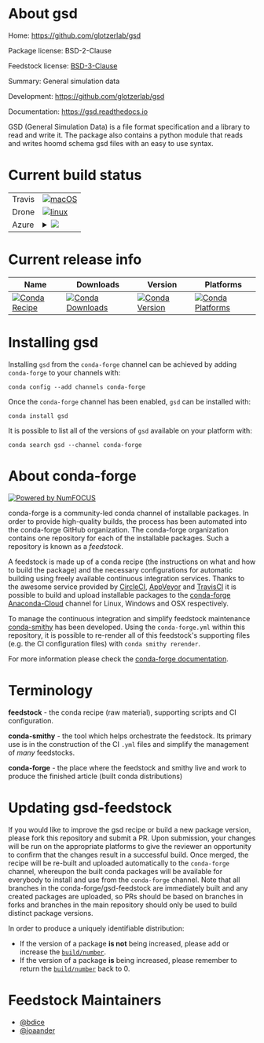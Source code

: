 About gsd
=========

Home: https://github.com/glotzerlab/gsd

Package license: BSD-2-Clause

Feedstock license: [BSD-3-Clause](https://github.com/conda-forge/gsd-feedstock/blob/master/LICENSE.txt)

Summary: General simulation data

Development: https://github.com/glotzerlab/gsd

Documentation: https://gsd.readthedocs.io

GSD (General Simulation Data) is a file format specification
and a library to read and write it. The package also contains a python module
that reads and writes hoomd schema gsd files with an easy to use syntax.


Current build status
====================


<table><tr>
    <td>Travis</td>
    <td>
      <a href="https://travis-ci.com/conda-forge/gsd-feedstock">
        <img alt="macOS" src="https://img.shields.io/travis/com/conda-forge/gsd-feedstock/master.svg?label=macOS">
      </a>
    </td>
  </tr><tr>
    <td>Drone</td>
    <td>
      <a href="https://cloud.drone.io/conda-forge/gsd-feedstock">
        <img alt="linux" src="https://img.shields.io/drone/build/conda-forge/gsd-feedstock/master.svg?label=Linux">
      </a>
    </td>
  </tr>
    
  <tr>
    <td>Azure</td>
    <td>
      <details>
        <summary>
          <a href="https://dev.azure.com/conda-forge/feedstock-builds/_build/latest?definitionId=391&branchName=master">
            <img src="https://dev.azure.com/conda-forge/feedstock-builds/_apis/build/status/gsd-feedstock?branchName=master">
          </a>
        </summary>
        <table>
          <thead><tr><th>Variant</th><th>Status</th></tr></thead>
          <tbody><tr>
              <td>linux_64_numpy1.16python3.6.____cpython</td>
              <td>
                <a href="https://dev.azure.com/conda-forge/feedstock-builds/_build/latest?definitionId=391&branchName=master">
                  <img src="https://dev.azure.com/conda-forge/feedstock-builds/_apis/build/status/gsd-feedstock?branchName=master&jobName=linux&configuration=linux_64_numpy1.16python3.6.____cpython" alt="variant">
                </a>
              </td>
            </tr><tr>
              <td>linux_64_numpy1.16python3.7.____cpython</td>
              <td>
                <a href="https://dev.azure.com/conda-forge/feedstock-builds/_build/latest?definitionId=391&branchName=master">
                  <img src="https://dev.azure.com/conda-forge/feedstock-builds/_apis/build/status/gsd-feedstock?branchName=master&jobName=linux&configuration=linux_64_numpy1.16python3.7.____cpython" alt="variant">
                </a>
              </td>
            </tr><tr>
              <td>linux_64_numpy1.16python3.8.____cpython</td>
              <td>
                <a href="https://dev.azure.com/conda-forge/feedstock-builds/_build/latest?definitionId=391&branchName=master">
                  <img src="https://dev.azure.com/conda-forge/feedstock-builds/_apis/build/status/gsd-feedstock?branchName=master&jobName=linux&configuration=linux_64_numpy1.16python3.8.____cpython" alt="variant">
                </a>
              </td>
            </tr><tr>
              <td>linux_64_numpy1.18python3.6.____73_pypy</td>
              <td>
                <a href="https://dev.azure.com/conda-forge/feedstock-builds/_build/latest?definitionId=391&branchName=master">
                  <img src="https://dev.azure.com/conda-forge/feedstock-builds/_apis/build/status/gsd-feedstock?branchName=master&jobName=linux&configuration=linux_64_numpy1.18python3.6.____73_pypy" alt="variant">
                </a>
              </td>
            </tr><tr>
              <td>linux_64_numpy1.19python3.9.____cpython</td>
              <td>
                <a href="https://dev.azure.com/conda-forge/feedstock-builds/_build/latest?definitionId=391&branchName=master">
                  <img src="https://dev.azure.com/conda-forge/feedstock-builds/_apis/build/status/gsd-feedstock?branchName=master&jobName=linux&configuration=linux_64_numpy1.19python3.9.____cpython" alt="variant">
                </a>
              </td>
            </tr><tr>
              <td>linux_aarch64_numpy1.16python3.6.____cpython</td>
              <td>
                <a href="https://dev.azure.com/conda-forge/feedstock-builds/_build/latest?definitionId=391&branchName=master">
                  <img src="https://dev.azure.com/conda-forge/feedstock-builds/_apis/build/status/gsd-feedstock?branchName=master&jobName=linux&configuration=linux_aarch64_numpy1.16python3.6.____cpython" alt="variant">
                </a>
              </td>
            </tr><tr>
              <td>linux_aarch64_numpy1.16python3.7.____cpython</td>
              <td>
                <a href="https://dev.azure.com/conda-forge/feedstock-builds/_build/latest?definitionId=391&branchName=master">
                  <img src="https://dev.azure.com/conda-forge/feedstock-builds/_apis/build/status/gsd-feedstock?branchName=master&jobName=linux&configuration=linux_aarch64_numpy1.16python3.7.____cpython" alt="variant">
                </a>
              </td>
            </tr><tr>
              <td>linux_aarch64_numpy1.16python3.8.____cpython</td>
              <td>
                <a href="https://dev.azure.com/conda-forge/feedstock-builds/_build/latest?definitionId=391&branchName=master">
                  <img src="https://dev.azure.com/conda-forge/feedstock-builds/_apis/build/status/gsd-feedstock?branchName=master&jobName=linux&configuration=linux_aarch64_numpy1.16python3.8.____cpython" alt="variant">
                </a>
              </td>
            </tr><tr>
              <td>linux_aarch64_numpy1.18python3.6.____73_pypy</td>
              <td>
                <a href="https://dev.azure.com/conda-forge/feedstock-builds/_build/latest?definitionId=391&branchName=master">
                  <img src="https://dev.azure.com/conda-forge/feedstock-builds/_apis/build/status/gsd-feedstock?branchName=master&jobName=linux&configuration=linux_aarch64_numpy1.18python3.6.____73_pypy" alt="variant">
                </a>
              </td>
            </tr><tr>
              <td>linux_aarch64_numpy1.19python3.9.____cpython</td>
              <td>
                <a href="https://dev.azure.com/conda-forge/feedstock-builds/_build/latest?definitionId=391&branchName=master">
                  <img src="https://dev.azure.com/conda-forge/feedstock-builds/_apis/build/status/gsd-feedstock?branchName=master&jobName=linux&configuration=linux_aarch64_numpy1.19python3.9.____cpython" alt="variant">
                </a>
              </td>
            </tr><tr>
              <td>linux_ppc64le_numpy1.16python3.6.____cpython</td>
              <td>
                <a href="https://dev.azure.com/conda-forge/feedstock-builds/_build/latest?definitionId=391&branchName=master">
                  <img src="https://dev.azure.com/conda-forge/feedstock-builds/_apis/build/status/gsd-feedstock?branchName=master&jobName=linux&configuration=linux_ppc64le_numpy1.16python3.6.____cpython" alt="variant">
                </a>
              </td>
            </tr><tr>
              <td>linux_ppc64le_numpy1.16python3.7.____cpython</td>
              <td>
                <a href="https://dev.azure.com/conda-forge/feedstock-builds/_build/latest?definitionId=391&branchName=master">
                  <img src="https://dev.azure.com/conda-forge/feedstock-builds/_apis/build/status/gsd-feedstock?branchName=master&jobName=linux&configuration=linux_ppc64le_numpy1.16python3.7.____cpython" alt="variant">
                </a>
              </td>
            </tr><tr>
              <td>linux_ppc64le_numpy1.16python3.8.____cpython</td>
              <td>
                <a href="https://dev.azure.com/conda-forge/feedstock-builds/_build/latest?definitionId=391&branchName=master">
                  <img src="https://dev.azure.com/conda-forge/feedstock-builds/_apis/build/status/gsd-feedstock?branchName=master&jobName=linux&configuration=linux_ppc64le_numpy1.16python3.8.____cpython" alt="variant">
                </a>
              </td>
            </tr><tr>
              <td>linux_ppc64le_numpy1.18python3.6.____73_pypy</td>
              <td>
                <a href="https://dev.azure.com/conda-forge/feedstock-builds/_build/latest?definitionId=391&branchName=master">
                  <img src="https://dev.azure.com/conda-forge/feedstock-builds/_apis/build/status/gsd-feedstock?branchName=master&jobName=linux&configuration=linux_ppc64le_numpy1.18python3.6.____73_pypy" alt="variant">
                </a>
              </td>
            </tr><tr>
              <td>linux_ppc64le_numpy1.19python3.9.____cpython</td>
              <td>
                <a href="https://dev.azure.com/conda-forge/feedstock-builds/_build/latest?definitionId=391&branchName=master">
                  <img src="https://dev.azure.com/conda-forge/feedstock-builds/_apis/build/status/gsd-feedstock?branchName=master&jobName=linux&configuration=linux_ppc64le_numpy1.19python3.9.____cpython" alt="variant">
                </a>
              </td>
            </tr><tr>
              <td>osx_64_numpy1.16python3.6.____cpython</td>
              <td>
                <a href="https://dev.azure.com/conda-forge/feedstock-builds/_build/latest?definitionId=391&branchName=master">
                  <img src="https://dev.azure.com/conda-forge/feedstock-builds/_apis/build/status/gsd-feedstock?branchName=master&jobName=osx&configuration=osx_64_numpy1.16python3.6.____cpython" alt="variant">
                </a>
              </td>
            </tr><tr>
              <td>osx_64_numpy1.16python3.7.____cpython</td>
              <td>
                <a href="https://dev.azure.com/conda-forge/feedstock-builds/_build/latest?definitionId=391&branchName=master">
                  <img src="https://dev.azure.com/conda-forge/feedstock-builds/_apis/build/status/gsd-feedstock?branchName=master&jobName=osx&configuration=osx_64_numpy1.16python3.7.____cpython" alt="variant">
                </a>
              </td>
            </tr><tr>
              <td>osx_64_numpy1.16python3.8.____cpython</td>
              <td>
                <a href="https://dev.azure.com/conda-forge/feedstock-builds/_build/latest?definitionId=391&branchName=master">
                  <img src="https://dev.azure.com/conda-forge/feedstock-builds/_apis/build/status/gsd-feedstock?branchName=master&jobName=osx&configuration=osx_64_numpy1.16python3.8.____cpython" alt="variant">
                </a>
              </td>
            </tr><tr>
              <td>osx_64_numpy1.18python3.6.____73_pypy</td>
              <td>
                <a href="https://dev.azure.com/conda-forge/feedstock-builds/_build/latest?definitionId=391&branchName=master">
                  <img src="https://dev.azure.com/conda-forge/feedstock-builds/_apis/build/status/gsd-feedstock?branchName=master&jobName=osx&configuration=osx_64_numpy1.18python3.6.____73_pypy" alt="variant">
                </a>
              </td>
            </tr><tr>
              <td>osx_64_numpy1.19python3.9.____cpython</td>
              <td>
                <a href="https://dev.azure.com/conda-forge/feedstock-builds/_build/latest?definitionId=391&branchName=master">
                  <img src="https://dev.azure.com/conda-forge/feedstock-builds/_apis/build/status/gsd-feedstock?branchName=master&jobName=osx&configuration=osx_64_numpy1.19python3.9.____cpython" alt="variant">
                </a>
              </td>
            </tr><tr>
              <td>win_64_numpy1.16python3.6.____cpython</td>
              <td>
                <a href="https://dev.azure.com/conda-forge/feedstock-builds/_build/latest?definitionId=391&branchName=master">
                  <img src="https://dev.azure.com/conda-forge/feedstock-builds/_apis/build/status/gsd-feedstock?branchName=master&jobName=win&configuration=win_64_numpy1.16python3.6.____cpython" alt="variant">
                </a>
              </td>
            </tr><tr>
              <td>win_64_numpy1.16python3.7.____cpython</td>
              <td>
                <a href="https://dev.azure.com/conda-forge/feedstock-builds/_build/latest?definitionId=391&branchName=master">
                  <img src="https://dev.azure.com/conda-forge/feedstock-builds/_apis/build/status/gsd-feedstock?branchName=master&jobName=win&configuration=win_64_numpy1.16python3.7.____cpython" alt="variant">
                </a>
              </td>
            </tr><tr>
              <td>win_64_numpy1.16python3.8.____cpython</td>
              <td>
                <a href="https://dev.azure.com/conda-forge/feedstock-builds/_build/latest?definitionId=391&branchName=master">
                  <img src="https://dev.azure.com/conda-forge/feedstock-builds/_apis/build/status/gsd-feedstock?branchName=master&jobName=win&configuration=win_64_numpy1.16python3.8.____cpython" alt="variant">
                </a>
              </td>
            </tr><tr>
              <td>win_64_numpy1.19python3.9.____cpython</td>
              <td>
                <a href="https://dev.azure.com/conda-forge/feedstock-builds/_build/latest?definitionId=391&branchName=master">
                  <img src="https://dev.azure.com/conda-forge/feedstock-builds/_apis/build/status/gsd-feedstock?branchName=master&jobName=win&configuration=win_64_numpy1.19python3.9.____cpython" alt="variant">
                </a>
              </td>
            </tr>
          </tbody>
        </table>
      </details>
    </td>
  </tr>
</table>

Current release info
====================

| Name | Downloads | Version | Platforms |
| --- | --- | --- | --- |
| [![Conda Recipe](https://img.shields.io/badge/recipe-gsd-green.svg)](https://anaconda.org/conda-forge/gsd) | [![Conda Downloads](https://img.shields.io/conda/dn/conda-forge/gsd.svg)](https://anaconda.org/conda-forge/gsd) | [![Conda Version](https://img.shields.io/conda/vn/conda-forge/gsd.svg)](https://anaconda.org/conda-forge/gsd) | [![Conda Platforms](https://img.shields.io/conda/pn/conda-forge/gsd.svg)](https://anaconda.org/conda-forge/gsd) |

Installing gsd
==============

Installing `gsd` from the `conda-forge` channel can be achieved by adding `conda-forge` to your channels with:

```
conda config --add channels conda-forge
```

Once the `conda-forge` channel has been enabled, `gsd` can be installed with:

```
conda install gsd
```

It is possible to list all of the versions of `gsd` available on your platform with:

```
conda search gsd --channel conda-forge
```


About conda-forge
=================

[![Powered by NumFOCUS](https://img.shields.io/badge/powered%20by-NumFOCUS-orange.svg?style=flat&colorA=E1523D&colorB=007D8A)](http://numfocus.org)

conda-forge is a community-led conda channel of installable packages.
In order to provide high-quality builds, the process has been automated into the
conda-forge GitHub organization. The conda-forge organization contains one repository
for each of the installable packages. Such a repository is known as a *feedstock*.

A feedstock is made up of a conda recipe (the instructions on what and how to build
the package) and the necessary configurations for automatic building using freely
available continuous integration services. Thanks to the awesome service provided by
[CircleCI](https://circleci.com/), [AppVeyor](https://www.appveyor.com/)
and [TravisCI](https://travis-ci.com/) it is possible to build and upload installable
packages to the [conda-forge](https://anaconda.org/conda-forge)
[Anaconda-Cloud](https://anaconda.org/) channel for Linux, Windows and OSX respectively.

To manage the continuous integration and simplify feedstock maintenance
[conda-smithy](https://github.com/conda-forge/conda-smithy) has been developed.
Using the ``conda-forge.yml`` within this repository, it is possible to re-render all of
this feedstock's supporting files (e.g. the CI configuration files) with ``conda smithy rerender``.

For more information please check the [conda-forge documentation](https://conda-forge.org/docs/).

Terminology
===========

**feedstock** - the conda recipe (raw material), supporting scripts and CI configuration.

**conda-smithy** - the tool which helps orchestrate the feedstock.
                   Its primary use is in the construction of the CI ``.yml`` files
                   and simplify the management of *many* feedstocks.

**conda-forge** - the place where the feedstock and smithy live and work to
                  produce the finished article (built conda distributions)


Updating gsd-feedstock
======================

If you would like to improve the gsd recipe or build a new
package version, please fork this repository and submit a PR. Upon submission,
your changes will be run on the appropriate platforms to give the reviewer an
opportunity to confirm that the changes result in a successful build. Once
merged, the recipe will be re-built and uploaded automatically to the
`conda-forge` channel, whereupon the built conda packages will be available for
everybody to install and use from the `conda-forge` channel.
Note that all branches in the conda-forge/gsd-feedstock are
immediately built and any created packages are uploaded, so PRs should be based
on branches in forks and branches in the main repository should only be used to
build distinct package versions.

In order to produce a uniquely identifiable distribution:
 * If the version of a package **is not** being increased, please add or increase
   the [``build/number``](https://conda.io/docs/user-guide/tasks/build-packages/define-metadata.html#build-number-and-string).
 * If the version of a package **is** being increased, please remember to return
   the [``build/number``](https://conda.io/docs/user-guide/tasks/build-packages/define-metadata.html#build-number-and-string)
   back to 0.

Feedstock Maintainers
=====================

* [@bdice](https://github.com/bdice/)
* [@joaander](https://github.com/joaander/)

